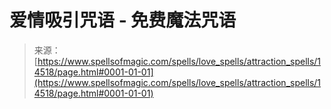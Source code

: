 <!--yml

分类：未分类

日期：2024年6月12日 18:53:28

-->

# 爱情吸引咒语 - 免费魔法咒语

> 来源：[https://www.spellsofmagic.com/spells/love_spells/attraction_spells/14518/page.html#0001-01-01](https://www.spellsofmagic.com/spells/love_spells/attraction_spells/14518/page.html#0001-01-01)
